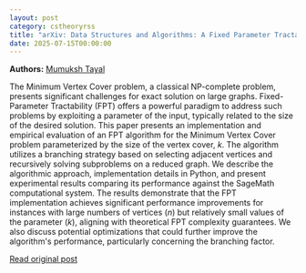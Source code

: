 ```yaml
---
layout: post
category: cstheoryrss
title: "arXiv: Data Structures and Algorithms: A Fixed Parameter Tractable Approach for Solving the Vertex Cover"
date: 2025-07-15T00:00:00
---
```


**Authors:** [Mumuksh Tayal](https://dblp.uni-trier.de/search?q=Mumuksh+Tayal)

The Minimum Vertex Cover problem, a classical NP-complete problem, presents
significant challenges for exact solution on large graphs. Fixed-Parameter
Tractability (FPT) offers a powerful paradigm to address such problems by
exploiting a parameter of the input, typically related to the size of the
desired solution. This paper presents an implementation and empirical
evaluation of an FPT algorithm for the Minimum Vertex Cover problem
parameterized by the size of the vertex cover, $k$. The algorithm utilizes a
branching strategy based on selecting adjacent vertices and recursively solving
subproblems on a reduced graph. We describe the algorithmic approach,
implementation details in Python, and present experimental results comparing
its performance against the SageMath computational system. The results
demonstrate that the FPT implementation achieves significant performance
improvements for instances with large numbers of vertices ($n$) but relatively
small values of the parameter ($k$), aligning with theoretical FPT complexity
guarantees. We also discuss potential optimizations that could further improve
the algorithm's performance, particularly concerning the branching factor.

[Read original post](http://arxiv.org/abs/2507.09377v1)
